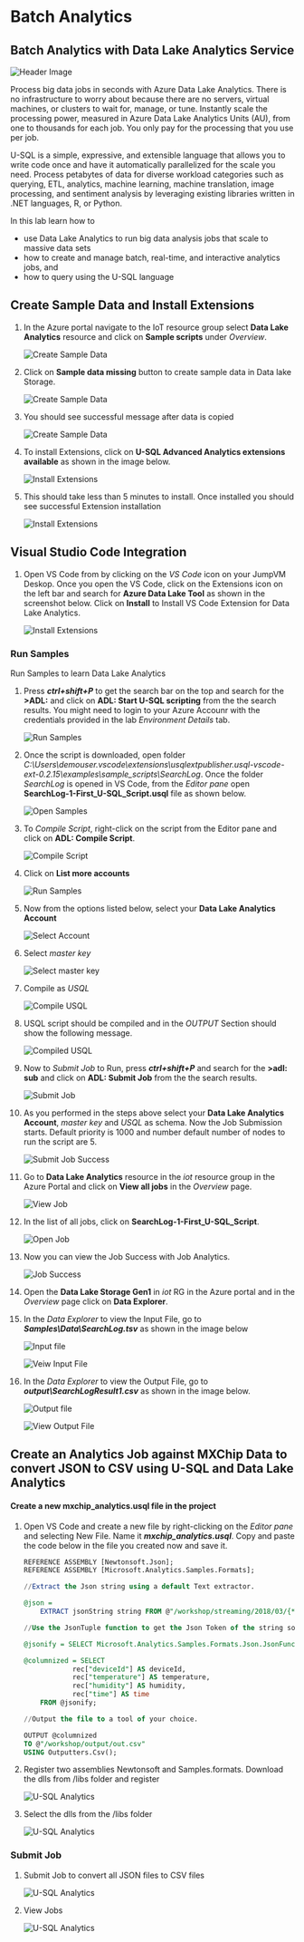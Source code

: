 # Batch Analytics

## Batch Analytics with Data Lake Analytics Service

![Header Image](images/datalakeanalytics.png)

Process big data jobs in seconds with Azure Data Lake Analytics. There is no infrastructure to worry about because there are no servers, virtual machines, or clusters to wait for, manage, or tune. Instantly scale the processing power, measured in Azure Data Lake Analytics Units (AU), from one to thousands for each job. You only pay for the processing that you use per job.

U-SQL is a simple, expressive, and extensible language that allows you to write code once and have it automatically parallelized for the scale you need. Process petabytes of data for diverse workload categories such as querying, ETL, analytics, machine learning, machine translation, image processing, and sentiment analysis by leveraging existing libraries written in .NET languages, R, or Python.

In this lab learn how to 

* use Data Lake Analytics to run big data analysis jobs that scale to massive data sets
* how to create and manage batch, real-time, and interactive analytics jobs, and 
* how to query using the U-SQL language

## Create Sample Data and Install Extensions

1. In the Azure portal navigate to the IoT resource group select **Data Lake Analytics** resource and click on **Sample scripts** under *Overview*.

   ![Create Sample Data](images/04_Create_Data_Lake_Analytics_Sample_Scripts.png)

1. Click on **Sample data missing** button to create sample data in Data lake Storage.

   ![Create Sample Data](images/05_Create_Data_Lake_Analytics_Sample_Data.png)

1. You should see successful message after data is copied

   ![Create Sample Data](images/06_Create_Data_Lake_Analytics_Sample_Data_Successful.png)

1. To install Extensions, click on **U-SQL Advanced Analytics extensions available** as shown in the image below.

   ![Install Extensions](images/07_Create_Data_Lake_Analytics_Install_Extensions.png)

1. This should take less than 5 minutes to install. Once installed you should see successful Extension installation

   ![Install Extensions](images/08_Create_Data_Lake_Analytics_Install_Extensions_Success.png)


## Visual Studio Code Integration

1. Open VS Code from by clicking on the *VS Code* icon on your JumpVM Deskop. Once you open the VS Code, click on the Extensions icon on the left bar and search for **Azure Data Lake Tool** as shown in the screenshot below. Click on **Install** to Install VS Code Extension for Data Lake Analytics.

   ![Install Extensions](images/data-lake-tools-for-vscode-extensions.png)

### Run Samples

Run Samples to learn Data Lake Analytics

1. Press ***ctrl+shift+P*** to get the search bar on the top and search for the **>ADL:** and click on **ADL: Start U-SQL scripting** from the the search results. You might need to login to your Azure Accounr with the credentials provided in the lab *Environment Details* tab.

   ![Run Samples](images/09_VSCode_Open_Sample_Script.png)

1. Once the script is downloaded, open folder *C:\Users\demouser\.vscode\extensions\usqlextpublisher.usql-vscode-ext-0.2.15\examples\sample_scripts\SearchLog*. Once the folder *SearchLog* is opened in VS Code, from the *Editor pane* open **SearchLog-1-First_U-SQL_Script.usql** file as shown below.

   ![Open Samples](images/Open_Sample_Script.png)

1. To *Compile Script*, right-click on the script from the Editor pane and click on **ADL: Compile Script**.

   ![Compile Script](images/10_VSCode_Open_Sample_Script_Compile.png)

1. Click on **List more accounts**

   ![Run Samples](images/11_VSCode_Open_Sample_Script_Compile_Select_Account.png)

1. Now from the options listed below, select your **Data Lake Analytics Account**

   ![Select Account](images/12_VSCode_Open_Sample_Script_Compile_Account.png)

1. Select *master key*

   ![Select master key](images/13_VSCode_Open_Sample_Script_Compile_master.png)

1. Compile as *USQL*

   ![Compile USQL](images/14_VSCode_Open_Sample_Script_Compile_usql.png)

1. USQL script should be compiled and in the *OUTPUT* Section should show the following message.

   ![Compiled USQL](images/15_VSCode_Open_Sample_Script_Compile_submit.png)

1. Now to *Submit Job* to Run, press ***ctrl+shift+P*** and search for the **>adl: sub** and click on **ADL: Submit Job** from the the search results.

   ![Submit Job](images/16_VSCode_Open_Sample_Script_Submit_Job.png)

1. As you performed in the steps above select your **Data Lake Analytics Account**, *master key* and *USQL* as schema. Now the Job Submission starts. Default priority is 1000 and number default number of nodes to run the script are 5.

   ![Submit Job Success](images/17_VSCode_Open_Sample_Script_Submit_Job_success.png)

1. Go to **Data Lake Analytics** resource in the *iot* resource group in the Azure Portal and click on **View all jobs** in the *Overview* page.

   ![View Job](images/View_Job.png)

1. In the list of all jobs, click on **SearchLog-1-First_U-SQL_Script**.

   ![Open Job](images/Open_Job.png)

1. Now you can view the Job Success with Job Analytics.

   ![Job Success](images/18_VSCode_Open_Sample_Script_Submit_Job_success_portal.png)

1. Open the **Data Lake Storage Gen1** in *iot* RG in the Azure portal and in the *Overview* page click on **Data Explorer**.

1. In the *Data Explorer* to view the Input File, go to ***Samples\Data\SearchLog.tsv*** as shown in the image below
   
   ![Input file](images/Input_File.png)

   ![Veiw Input File](images/19_VSCode_Open_Sample_Script_Input_Data.png)

1. In the *Data Explorer* to view the Output File, go to ***output\SearchLogResult1.csv*** as shown in the image below.

   ![Output file](images/Output_File.png)

   ![View Output File](images/20_VSCode_Open_Sample_Script_Output_Data.png)

## Create an Analytics Job against MXChip Data to convert JSON to CSV using U-SQL and Data Lake Analytics

#### Create a new mxchip_analytics.usql file in the project

1. Open VS Code and create a new file by right-clicking on the *Editor pane* and selecting New File. Name it ***mxchip_analytics.usql***. Copy and paste the code below in the file you created now and save it.

   ```sql
   REFERENCE ASSEMBLY [Newtonsoft.Json];
   REFERENCE ASSEMBLY [Microsoft.Analytics.Samples.Formats]; 

   //Extract the Json string using a default Text extractor. 

   @json = 
       EXTRACT jsonString string FROM @"/workshop/streaming/2018/03/{*}/{*}.json" USING Extractors.Tsv(quoting:false);

   //Use the JsonTuple function to get the Json Token of the string so it can be parsed later with Json .NET functions

   @jsonify = SELECT Microsoft.Analytics.Samples.Formats.Json.JsonFunctions.JsonTuple(jsonString) AS rec FROM @json;

   @columnized = SELECT 
               rec["deviceId"] AS deviceId,
               rec["temperature"] AS temperature,
               rec["humidity"] AS humidity,
               rec["time"] AS time
       FROM @jsonify;

   //Output the file to a tool of your choice.

   OUTPUT @columnized
   TO @"/workshop/output/out.csv"
   USING Outputters.Csv();
   ```

1. Register two assemblies Newtonsoft and Samples.formats. Download the dlls from /libs folder and register

   ![U-SQL Analytics](images/21_Register_Assembly_Command.png)

1. Select the dlls from the /libs folder

   ![U-SQL Analytics](images/22_Register_Sample_Formats.png)

### Submit Job

1. Submit Job to convert all JSON files to CSV files

   ![U-SQL Analytics](images/23_SubmitJob.png)

1. View Jobs

   ![U-SQL Analytics](images/24_Submitted_Jobs.png)
